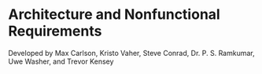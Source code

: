 # Architecture and Nonfunctional Requirements

Developed by Max Carlson, Kristo Vaher, Steve Conrad, Dr. P. S. Ramkumar, Uwe Washer, and Trevor Kensey

